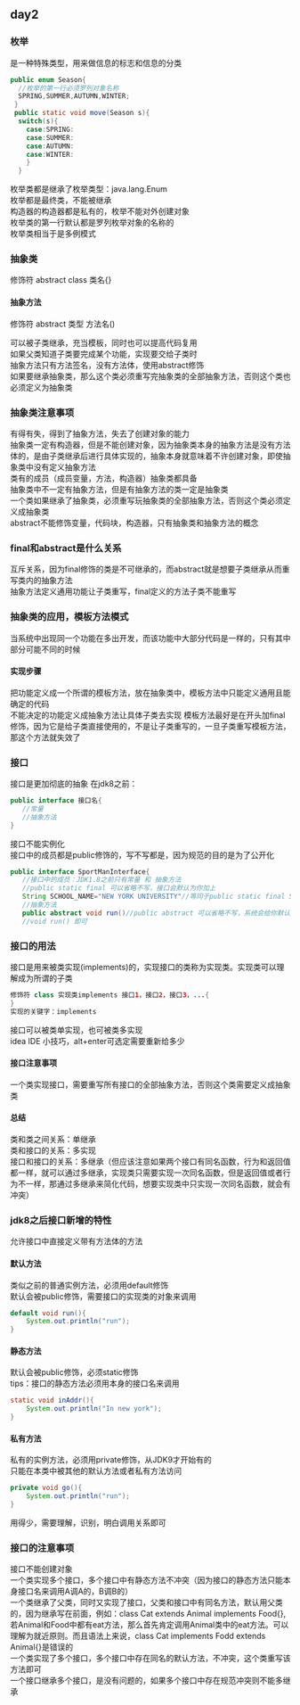 ## day2
### 枚举
是一种特殊类型，用来做信息的标志和信息的分类  
```java
public enum Season{
  //枚举的第一行必须罗列对象名称
  SPRING,SUMMER,AUTUMN,WINTER;
 }
 public static void move(Season s){
  switch(s){
    case:SPRING:
    case:SUMMER:
    case:AUTUMN:
    case:WINTER:
    }
  }
 ```
 枚举类都是继承了枚举类型：java.lang.Enum  
 枚举都是最终类，不能被继承  
 构造器的构造器都是私有的，枚举不能对外创建对象  
 枚举类的第一行默认都是罗列枚举对象的名称的   
 枚举类相当于是多例模式  
 ### 抽象类  
 修饰符 abstract class 类名{}  
 #### 抽象方法  
 修饰符 abstract 类型 方法名()  
 
 可以被子类继承，充当模板，同时也可以提高代码复用  
 如果父类知道子类要完成某个功能，实现要交给子类时  
 抽象方法只有方法签名，没有方法体，使用abstract修饰  
 如果要继承抽象类，那么这个类必须重写完抽象类的全部抽象方法，否则这个类也必须定义为抽象类  
 
 ### 抽象类注意事项
 有得有失，得到了抽象方法，失去了创建对象的能力  
 抽象类一定有构造器，但是不能创建对象，因为抽象类本身的抽象方法是没有方法体的，是由子类继承后进行具体实现的，抽象本身就意味着不许创建对象，即使抽象类中没有定义抽象方法  
 类有的成员（成员变量，方法，构造器）抽象类都具备  
 抽象类中不一定有抽象方法，但是有抽象方法的类一定是抽象类  
 一个类如果继承了抽象类，必须重写玩抽象类的全部抽象方法，否则这个类必须定义成抽象类  
 abstract不能修饰变量，代码块，构造器，只有抽象类和抽象方法的概念  
 
 ###  final和abstract是什么关系
 互斥关系，因为final修饰的类是不可继承的，而abstract就是想要子类继承从而重写类内的抽象方法  
 抽象方法定义通用功能让子类重写，final定义的方法子类不能重写  
 
 ### 抽象类的应用，模板方法模式
 当系统中出现同一个功能在多出开发，而该功能中大部分代码是一样的，只有其中部分可能不同的时候  
 #### 实现步骤
 把功能定义成一个所谓的模板方法，放在抽象类中，模板方法中只能定义通用且能确定的代码  
 不能决定的功能定义成抽象方法让具体子类去实现 
 模板方法最好是在开头加final修饰，因为它是给子类直接使用的，不是让子类重写的，一旦子类重写模板方法，那这个方法就失效了  
 
 ### 接口
 接口是更加彻底的抽象  在jdk8之前：
 ```java
 public interface 接口名{
    //常量
    //抽象方法
 }
 ```
 接口不能实例化  
 接口中的成员都是public修饰的，写不写都是，因为规范的目的是为了公开化  
 ```java
 public interface SportManInterface{
 	//接口中的成员：JDK1.8之前只有常量 和 抽象方法
	//public static final 可以省略不写，接口会默认为你加上
 	String SCHOOL_NAME="NEW YORK UNIVERSITY"//等同于public static final String SCHOOL_NAME="NEW YORK UNIVERSITY"
	//抽象方法
	public abstract void run()//public abstract 可以省略不写，系统会给你默认加上
	//void run() 即可  
```
### 接口的用法
接口是用来被类实现(implements)的，实现接口的类称为实现类。实现类可以理解成为所谓的子类  
```java
修饰符 class 实现类implements 接口1，接口2，接口3，...{
}
实现的关键字：implements
```
接口可以被类单实现，也可被类多实现  
idea IDE 小技巧，alt+enter可选定需要重新给多少  

#### 接口注意事项
一个类实现接口，需要重写所有接口的全部抽象方法，否则这个类需要定义成抽象类  

#### 总结 
类和类之间关系：单继承  
类和接口的关系：多实现  
接口和接口的关系：多继承（但应该注意如果两个接口有同名函数，行为和返回值都一样，就可以通过多继承，实现类只需要实现一次同名函数，但是返回值或者行为不一样，那通过多继承来简化代码，想要实现类中只实现一次同名函数，就会有冲突）  

### jdk8之后接口新增的特性
允许接口中直接定义带有方法体的方法  
#### 默认方法
类似之前的普通实例方法，必须用default修饰  
默认会被public修饰，需要接口的实现类的对象来调用  
```java
default void run(){
	System.out.println("run");
}
```
#### 静态方法
默认会被public修饰，必须static修饰  
tips：接口的静态方法必须用本身的接口名来调用  
```java
static void inAddr(){
	System.out.println("In new york");
}
```
#### 私有方法
私有的实例方法，必须用private修饰，从JDK9才开始有的  
只能在本类中被其他的默认方法或者私有方法访问  
```java
private void go(){
	System.out.println("run");
}
```
用得少，需要理解，识别，明白调用关系即可  

### 接口的注意事项
接口不能创建对象  
一个类实现多个接口，多个接口中有静态方法不冲突（因为接口的静态方法只能本身接口名来调用A调A的，B调B的）  
一个类继承了父类，同时又实现了接口，父类和接口中有同名方法，默认用父类的，因为继承写在前面，例如：class Cat extends Animal implements Food{}, 若Animal和Food中都有eat方法，那么首先肯定调用Animal类中的eat方法。可以理解为就近原则。而且语法上来说，class Cat implements Fodd extends Animal{}是错误的  
一个类实现了多个接口，多个接口中存在同名的默认方法，不冲突，这个类重写该方法即可  
一个接口继承多个接口，是没有问题的，如果多个接口中存在规范冲突则不能多继承  

